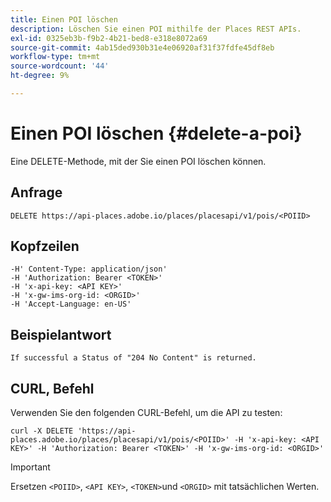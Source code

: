 ```yaml
---
title: Einen POI löschen
description: Löschen Sie einen POI mithilfe der Places REST APIs.
exl-id: 0325eb3b-f9b2-4b21-bed8-e318e8072a69
source-git-commit: 4ab15ded930b31e4e06920af31f37fdfe45df8eb
workflow-type: tm+mt
source-wordcount: '44'
ht-degree: 9%

---
```


# Einen POI löschen {#delete-a-poi}

Eine DELETE-Methode, mit der Sie einen POI löschen können.

## Anfrage

```text
DELETE https://api-places.adobe.io/places/placesapi/v1/pois/<POIID>
```

## Kopfzeilen

```text
-H' Content-Type: application/json'  
-H 'Authorization: Bearer <TOKEN>'  
-H 'x-api-key: <API KEY>'  
-H 'x-gw-ims-org-id: <ORGID>'  
-H 'Accept-Language: en-US'
```

## Beispielantwort

```text
If successful a Status of "204 No Content" is returned.
```

## CURL, Befehl

Verwenden Sie den folgenden CURL-Befehl, um die API zu testen:

```text
curl -X DELETE 'https://api-places.adobe.io/places/placesapi/v1/pois/<POIID>' -H 'x-api-key: <API KEY>' -H 'Authorization: Bearer <TOKEN>' -H 'x-gw-ims-org-id: <ORGID>'
```

>[!IMPORTANT]
>
>Ersetzen `<POIID>`, `<API KEY>`, `<TOKEN>`und `<ORGID>` mit tatsächlichen Werten.

